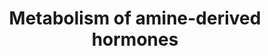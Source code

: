 ---
annotations:
- id: PW:0000011
  parent: classic metabolic pathway
  type: Pathway Ontology
  value: amino acid metabolic pathway
authors:
- ReactomeTeam
- Mkutmon
- Egonw
description: Catecholamines and thyroxine are synthesized from tyrosine, and serotonin
  and melatonin from tryptophan.  View original pathway at [http://www.reactome.org/PathwayBrowser/#DIAGRAM=209776
  Reactome].
last-edited: 2021-01-25
organisms:
- Homo sapiens
redirect_from:
- /index.php/Pathway:WP3548
- /instance/WP3548
revision: null
schema-jsonld:
- '@context': https://schema.org/
  '@id': https://wikipathways.github.io/pathways/WP3548.html
  '@type': Dataset
  creator:
    '@type': Organization
    name: WikiPathways
  description: Catecholamines and thyroxine are synthesized from tyrosine, and serotonin
    and melatonin from tryptophan.  View original pathway at [http://www.reactome.org/PathwayBrowser/#DIAGRAM=209776
    Reactome].
  keywords:
  - 4aOH-BH4
  - 5HT
  - 5HTP
  - AANAT
  - ADR
  - ASMT
  - Ac-CoA
  - Ac5HT
  - AdoHcy
  - AdoMet
  - AscH-
  - BH4
  - 'CGA '
  - CO2
  - CoA-SH
  - 'Cu2+ '
  - DA
  - DBH tetramer
  - 'DBH(40-617) '
  - DDC dimer
  - DEHAL1:FMN
  - DIO dimer
  - 'DIO1 '
  - 'DIO2 '
  - DIO3
  - DIT
  - 'DUOX1 '
  - DUOX1,2
  - 'DUOX2 '
  - DeHA
  - 'FMN '
  - 'Fe2+ '
  - H+
  - H2O
  - H2O2
  - HI
  - I-
  - I2
  - 'IYD '
  - L-Ala
  - L-Dopa
  - L-Trp
  - L-Tyr
  - MIT
  - MLT
  - NADP+
  - NADPH
  - NAd
  - Na+
  - O2
  - PNMT
  - 'PQQ '
  - 'PXLP-DDC '
  - SLC5A5
  - T3
  - T4
  - 'TH '
  - TH:Fe2+
  - 'TPH1 '
  - 'TPH2 '
  - TPH:Fe++
  - TPO
  - 'TSHB '
  - Thyrotropin
  license: CC0
  name: Metabolism of amine-derived hormones
seo: CreativeWork
title: Metabolism of amine-derived hormones
wpid: WP3548
---